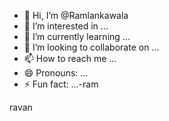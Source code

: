 - 👋 Hi, I’m @Ramlankawala
- 👀 I’m interested in ...
- 🌱 I’m currently learning ...
- 💞️ I’m looking to collaborate on ...
- 📫 How to reach me ...
- 😄 Pronouns: ...
- ⚡ Fun fact: ...-ram

<!---
Ramlankawala/Ramlankawala is a ✨ special ✨ repository because its `README.md` (this file) appea the eam will work to hardcan click the Preview link to take a look at your changes.
--->
<image >ravan </image >
